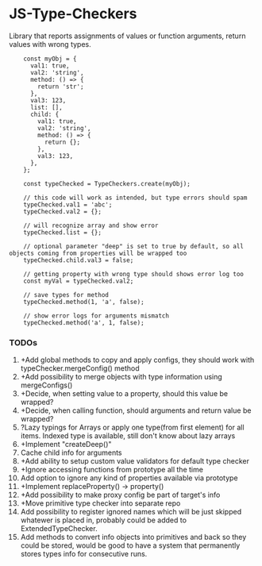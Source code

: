 # JS-Type-Checkers

Library that reports assignments of values or function arguments, return values with wrong types.
```
    const myObj = {
      val1: true,
      val2: 'string',
      method: () => {
        return 'str';
      },
      val3: 123,
      list: [],
      child: {
        val1: true,
        val2: 'string',
        method: () => {
          return {};
        },
        val3: 123,
      },
    };

    const typeChecked = TypeCheckers.create(myObj);

    // this code will work as intended, but type errors should spam
    typeChecked.val1 = 'abc';
    typeChecked.val2 = {};

    // will recognize array and show error
    typeChecked.list = {};

    // optional parameter "deep" is set to true by default, so all objects coming from properties will be wrapped too
    typeChecked.child.val3 = false;

    // getting property with wrong type should shows error log too
    const myVal = typeChecked.val2;

    // save types for method
    typeChecked.method(1, 'a', false);

    // show error logs for arguments mismatch
    typeChecked.method('a', 1, false);
```

### TODOs
1.  +Add global methods to copy and apply configs, they should work with typeChecker.mergeConfig() method
2.  +Add possibility to merge objects with type information using mergeConfigs()
3.  +Decide, when setting value to a property, should this value be wrapped?
4.  +Decide, when calling function, should arguments and return value be wrapped?
5.  ?Lazy typings for Arrays or apply one type(from first element) for all items.
    Indexed type is available, still don't know about lazy arrays
6.  +Implement "createDeep()"
7.  Cache child info for arguments
8.  +Add ability to setup custom value validators for default type checker
9.  +Ignore accessing functions from prototype all the time
10. Add option to ignore any kind of properties available via prototype
11. +Implement replaceProperty() -> property()
12. +Add possibility to make proxy config be part of target's info
13. +Move primitive type checker into separate repo
14. Add possibility to register ignored names which will be just skipped whatewer is placed in, probably could be added to ExtendedTypeChecker.
15. Add methods to convert info objects into primitives and back so they could be stored, would be good to have a system that permanently stores types info for consecutive runs.
